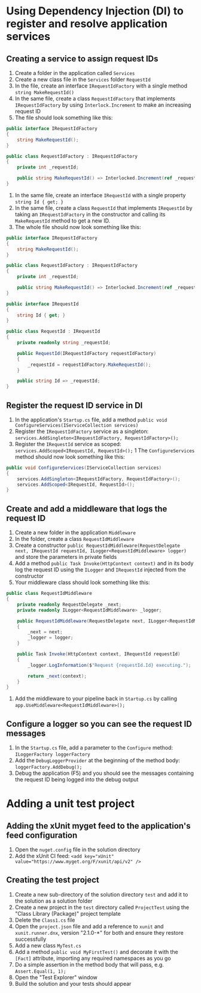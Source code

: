 # Using Dependency Injection (DI) to register and resolve application services

## Creating a service to assign request IDs
1. Create a folder in the application called `Services`
1. Create a new class file in the `Services` folder `RequestId`
1. In the file, create an interface `IRequestIdFactory` with a single method `string MakeRequestId()`
1. In the same file, create a class `RequestIdFactory` that implements `IRequestIdFactory` by using `Interlock.Increment` to make an increasing request ID
1. The file should look something like this:

  ``` C#
  public interface IRequestIdFactory
  {
      string MakeRequestId();
  }

  public class RequestIdFactory : IRequestIdFactory
  {
      private int _requestId;

      public string MakeRequestId() => Interlocked.Increment(ref _requestId).ToString();
  }
  ```

1. In the same file, create an interface `IRequestId` with a single property `string Id { get; }`
1. In the same file, create a class `RequestId` that implements `IRequestId` by taking an `IRequestIdFactory` in the constructor and calling its `MakeRequestId` method to get a new ID.
1. The whole file should now look something like this:

  ``` C#
  public interface IRequestIdFactory
  {
      string MakeRequestId();
  }
  
  public class RequestIdFactory : IRequestIdFactory
  {
      private int _requestId;
  
      public string MakeRequestId() => Interlocked.Increment(ref _requestId).ToString();
  }
  
  public interface IRequestId
  {
      string Id { get; }
  }
  
  public class RequestId : IRequestId
  {
      private readonly string _requestId;
  
      public RequestId(IRequestIdFactory requestIdFactory)
      {
          _requestId = requestIdFactory.MakeRequestId();
      }
  
      public string Id => _requestId;
  }
  ```

## Register the request ID service in DI
1. In the application's `Startup.cs` file, add a method `public void ConfigureServices(IServiceCollection services)`
1. Register the `IRequestIdFactory` service as a singleton: `services.AddSingleton<IRequestIdFactory, RequestIdFactory>();`
1. Register the `IRequestId` service as scoped: `services.AddScoped<IRequestId, RequestId>();`
1 The `ConfigureServices` method should now look something like this:

  ``` C#
  public void ConfigureServices(IServiceCollection services)
  {
      services.AddSingleton<IRequestIdFactory, RequestIdFactory>();
      services.AddScoped<IRequestId, RequestId>();
  }
  ```

## Create and add a middleware that logs the request ID
1. Create a new folder in the application `Middleware`
1. In the folder, create a class `RequestIdMiddleware`
1. Create a constructor `public RequestIdMiddleware(RequestDelegate next, IRequestId requestId, ILogger<RequestIdMiddleware> logger)` and store the parameters in private fields
1. Add a method `public Task Invoke(HttpContext context)` and in its body log the request ID using the `ILogger` and `IRequestId` injected from the constructor
1. Your middleware class should look something like this:

  ``` C#
  public class RequestIdMiddleware
  {
      private readonly RequestDelegate _next;
      private readonly ILogger<RequestIdMiddleware> _logger;
  
      public RequestIdMiddleware(RequestDelegate next, ILogger<RequestIdMiddleware> logger)
      {
          _next = next;
          _logger = logger;
      }
  
      public Task Invoke(HttpContext context, IRequestId requestId)
      {
          _logger.LogInformation($"Request {requestId.Id} executing.");
  
          return _next(context);
      }
  }
  ```

1. Add the middleware to your pipeline back in `Startup.cs` by calling `app.UseMiddleware<RequestIdMiddleware>();`

## Configure a logger so you can see the request ID messages
1. In the `Startup.cs` file, add a parameter to the `Configure` method: `ILoggerFactory loggerFactory`
1. Add the `DebugLoggerProvider` at the beginning of the method body: `loggerFactory.AddDebug();`
1. Debug the application (F5) and you should see the messages containing the request ID being logged into the debug output

# Adding a unit test project

## Adding the xUnit myget feed to the application's feed configuration
1. Open the `nuget.config` file in the solution directory
1. Add the xUnit CI feed: `<add key="xUnit" value="https://www.myget.org/F/xunit/api/v2" />`

## Creating the test project
1. Create a new sub-directory of the solution directory `test` and add it to the solution as a solution folder
1. Create a new project in the `test` directory called `ProjectTest` using the "Class Library (Package)" project template
1. Delete the `Class1.cs` file
1. Open the `project.json` file and add a reference to `xunit` and `xunit.runner.dnx`, version "2.1.0-*" for both and ensure they restore successfully
1. Add a new class `MyTest.cs`
1. Add a method `public void MyFirstTest()` and decorate it with the `[Fact]` attribute, importing any required namespaces as you go
1. Do a simple assertion in the method body that will pass, e.g. `Assert.Equal(1, 1);`
1. Open the "Test Explorer" window
1. Build the solution and your tests should appear  
